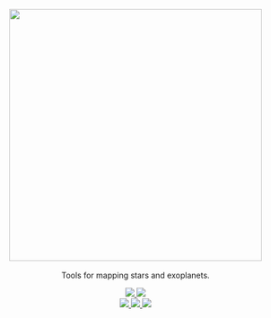 <p align="center">
  <img width = "450" src="https://github.com/rodluger/starry/blob/master/docs/starry.png?raw=true"/>
  <br>
  <br>
  Tools for mapping stars and exoplanets.
  <p align="center">
    <!-- tests -->
    <a href="https://github.com/rodluger/starry/actions/workflows/tests.yml">
      <img src="https://github.com/rodluger/starry/actions/workflows/tests.yml/badge.svg"/>
    </a>
    <!-- coverage -->
    <a href="https://coveralls.io/github/rodluger/starry">
      <img src="https://coveralls.io/repos/github/rodluger/starry/badge.svg?branch=restructure"/> <!-- TODO: master -->
    </a>
    <br/>
    <!-- build docs -->
    <a href="https://starry.readthedocs.io">
      <img src="https://img.shields.io/badge/docs-unknown-lightgrey"/> <!-- TODO -->
    </a>
    <!-- build notebooks -->
    <a href="https://starry.readthedocs.io/en/latest/tutorials/">
      <img src="https://github.com/rodluger/starry/actions/workflows/tutorials.yml/badge.svg"/>
    </a>
    <!-- read the paper -->
    <a href="http://adsabs.harvard.edu/abs/2019AJ....157...64L">
      <img src="https://img.shields.io/badge/paper-Astronomical%20Journal-blue.svg?style=flat"/>
    </a>
  </p>
</p>
